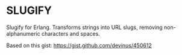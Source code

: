 SLUGIFY
=======

Slugify for Erlang. Transforms strings into URL slugs, removing non-alphanumeric characters and spaces.


Based on this gist: https://gist.github.com/devinus/450612
